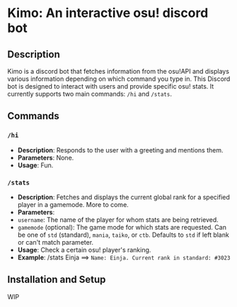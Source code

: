 # Kimo: An interactive osu! discord bot

## Description

Kimo is a discord bot that fetches information from the osu!API and displays various information depending on which command you type in.
This Discord bot is designed to interact with users and provide specific osu! stats. It currently supports two main commands: `/hi` and `/stats`.

## Commands

### `/hi`
- **Description**: Responds to the user with a greeting and mentions them.
- **Parameters**: None.
- **Usage**: Fun.

### `/stats`
- **Description**: Fetches and displays the current global rank for a specified player in a gamemode. More to come.
- **Parameters**:
- `username`: The name of the player for whom stats are being retrieved.
- `gamemode` (optional): The game mode for which stats are requested. Can be one of `std` (standard), `mania`, `taiko`, or `ctb`. Defaults to `std` if left blank or can't match parameter.
- **Usage**: Check a certain osu! player's ranking.
- **Example**: /stats Einja ==> `Name: Einja. Current rank in standard: #3023`

## Installation and Setup
WIP